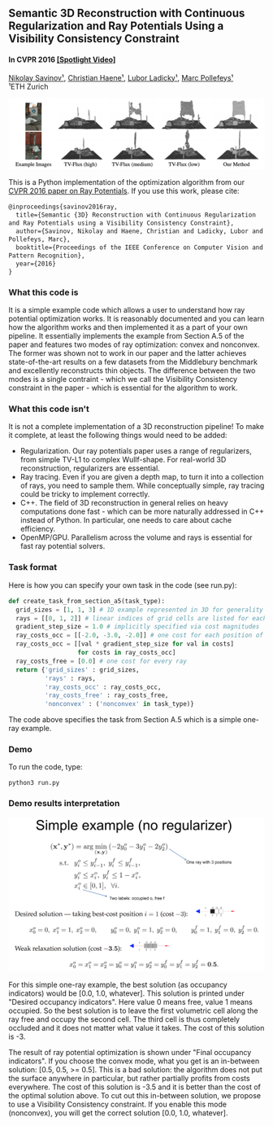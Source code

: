## Semantic 3D Reconstruction with Continuous Regularization and Ray Potentials Using a Visibility Consistency Constraint ##
#### In CVPR 2016 [[Spotlight Video]](https://www.youtube.com/watch?v=z3z4bO2BKhU)

[Nikolay Savinov¹](https://nsavinov.com/), [Christian Haene¹](https://scholar.google.ch/citations?user=AliuYd0AAAAJ&hl=en), [Lubor Ladicky¹](https://inf.ethz.ch/personal/ladickyl/), [Marc Pollefeys¹](https://inf.ethz.ch/personal/marc.pollefeys/) <br/>
¹ETH Zurich <br/>

<p align="center">
  <img src="misc/thin_road_sign.png" width="1024">
</p>

This is a Python implementation of the optimization algorithm from our [CVPR 2016 paper on Ray Potentials](https://arxiv.org/abs/1604.02885).
If you use this work, please cite:

    @inproceedings{savinov2016ray,
      title={Semantic {3D} Reconstruction with Continuous Regularization and Ray Potentials using a Visibility Consistency Constraint},
      author={Savinov, Nikolay and Haene, Christian and Ladicky, Lubor and Pollefeys, Marc},
      booktitle={Proceedings of the IEEE Conference on Computer Vision and Pattern Recognition},
      year={2016}
    }

### What this code is

It is a simple example code which allows a user to understand how ray potential optimization works. It is reasonably documented and you can learn how the algorithm works and then implemented it as a part of your own pipeline. It essentially implements the example from Section A.5 of the paper and features two modes of ray optimization: convex and nonconvex. The former was shown not to work in our paper and the latter achieves state-of-the-art results on a few datasets from the Middlebury benchmark and excellently reconstructs thin objects. The difference between the two modes is a single contraint - which we call the Visibility Consistency constraint in the paper - which is essential for the algorithm to work.

### What this code isn't

It is not a complete implementation of a 3D reconstruction pipeline! To make it complete, at least the following things would need to be added:

* Regularization. Our ray potentials paper uses a range of regularizers, from simple TV-L1 to complex Wullf-shape. For real-world 3D reconstruction, regularizers are essential.
* Ray tracing. Even if you are given a depth map, to turn it into a collection of rays, you need to sample them. While conceptually simple, ray tracing could be tricky to implement correctly.
* C++. The field of 3D reconstruction in general relies on heavy computations done fast - which can be more naturally addressed in C++ instead of Python. In particular, one needs to care about cache efficiency.
* OpenMP/GPU. Parallelism across the volume and rays is essential for fast ray potential solvers.

### Task format

Here is how you can specify your own task in the code (see run.py):
```Python
def create_task_from_section_a5(task_type):
  grid_sizes = [1, 1, 3] # 1D example represented in 3D for generality
  rays = [[0, 1, 2]] # linear indices of grid cells are listed for each ray
  gradient_step_size = 1.0 # implicitly specified via cost magnitudes
  ray_costs_occ = [[-2.0, -3.0, -2.0]] # one cost for each position of each ray
  ray_costs_occ = [[val * gradient_step_size for val in costs]
                   for costs in ray_costs_occ]
  ray_costs_free = [0.0] # one cost for every ray
  return {'grid_sizes' : grid_sizes,
          'rays' : rays,
          'ray_costs_occ' : ray_costs_occ,
          'ray_costs_free' : ray_costs_free,
          'nonconvex' : ('nonconvex' in task_type)}
```

The code above specifies the task from Section A.5 which is a simple one-ray example.

### Demo

To run the code, type:
```Shell
python3 run.py
```
### Demo results interpretation

<p align="center">
  <img src="misc/simple_example.png" width="640">
</p>

For this simple one-ray example, the best solution (as occupancy indicators) would be [0.0, 1.0, whatever]. This solution is printed under "Desired occupancy indicators". Here value 0 means free, value 1 means occupied. So the best solution is to leave the first volumetric cell along the ray free and occupy the second cell. The third cell is thus completely occluded and it does not matter what value it takes. The cost of this solution is -3.

The result of ray potential optimization is shown under "Final occupancy indicators". If you choose the convex mode, what you get is an in-between solution: [0.5, 0.5, >= 0.5]. This is a bad solution: the algorithm does not put the surface anywhere in particular, but rather partially profits from costs everywhere. The cost of this solution is -3.5 and it is better than the cost of the optimal solution above. To cut out this in-between solution, we propose to use a Visibility Consistency constraint. If you enable this mode (nonconvex), you will get the correct solution [0.0, 1.0, whatever].
